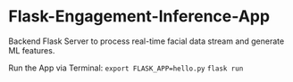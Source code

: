 # Flask-Engagement-Inference-App
Backend Flask Server to process real-time facial data stream and generate ML features.

Run the App via Terminal:
```export FLASK_APP=hello.py```
```flask run```